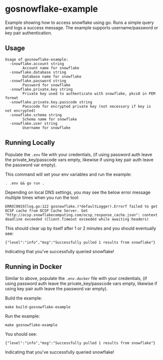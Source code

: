 # gosnowflake-example
Example showing how to access snowflake using go. Runs a simple query and logs
a success message. The example supports username/password or key pair authentication.

## Usage

```
Usage of gosnowflake-example:
  -snowflake.account string
        Account name for snowflake
  -snowflake.database string
        Database name for snowflake
  -snowflake.password string
        Password for snowflake
  -snowflake.private.key string
        Private key used to authenticate with snowflake, pkcs8 in PEM format
  -snowflake.private.key.passcode string
        Passcode for encrypted private key (not necessary if key is not encrypted)
  -snowflake.schema string
        Schema name for snowflake
  -snowflake.user string
        Username for snowflake
```

## Running Locally

Populate the `.env` file with your credentials, (if using password auth leave
the private_key/passcode vars empty, likewise if using key pair auth leave the
password var empty). 

This command will set your env variables and run the example:
```
. .env && go run .
```

Depending on local DNS settings, you may see the below error message multiple
times when you run the tool:
```
ERRO[0019]log.go:122 gosnowflake.(*defaultLogger).Errorf failed to get OCSP cache from OCSP Cache Server. Get "http://ocsp.snowflakecomputing.com/ocsp_response_cache.json": context deadline exceeded (Client.Timeout exceeded while awaiting headers)
```

This should clear up by itself after 1 or 2 minutes and you should eventually
see:
```
{"level":"info","msg":"Successfully pulled 1 results from snowflake"}
```
Indicating that you've successfully queried snowflake!

## Running in Docker

Similar to above, populate the `.env.docker` file with your credentials, (if
using password auth leave the private_key/passcode vars empty, likewise if using
key pair auth leave the password var empty).

Build the example:
```
make build-gosnowflake-example
```

Run the example:
```
make gosnowflake-example
```

You should see:
```
{"level":"info","msg":"Successfully pulled 1 results from snowflake"}
```
Indicating that you've successfully queried snowflake!